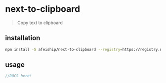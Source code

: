 # next-to-clipboard
> Copy text to clipboard

## installation
```bash
npm install -S afeiship/next-to-clipboard --registry=https://registry.npm.taobao.org
```

## usage
```js
//DOCS here!
```
